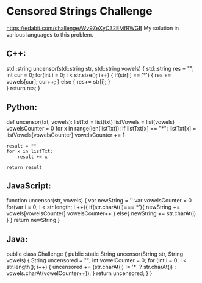 # Censored Strings Challenge
https://edabit.com/challenge/Wv9ZeXyC32EMfRWGB My solution in various languages to this problem.

## C++:

std::string uncensor(std::string str, std::string vowels) {
	std::string res = "";
	int cur = 0;
	for(int i = 0; i < str.size(); i++) {
		if(str[i] == '*') {
			res += vowels[cur];
			cur++;
		}
		else {
			res+= str[i];
		}		
	}
	return res;
}

## Python:

def uncensor(txt, vowels):
    listTxt = list(txt)
    listVowels = list(vowels)
    vowelsCounter = 0
    for x in range(len(listTxt)):
        if listTxt[x] == "*":
            listTxt[x] = listVowels[vowelsCounter]
            vowelsCounter += 1

    result = ""
    for x in listTxt:
        result += x
    
    return result

## JavaScript:

function uncensor(str, vowels) {
	var newString = ''
	var vowelsCounter = 0
	for(var i = 0; i < str.length; i ++){
		if(str.charAt(i)==='*'){
			newString += vowels[vowelsCounter]
			vowelsCounter++
		}
		else{
			newString += str.charAt(i)
		}
	}
	return newString
}

## Java:

public class Challenge {
	public static String uncensor(String str, String vowels) {
		String uncensored = "";
		int vowelCounter = 0;
		for (int i = 0; i < str.length(); i++) {
			uncensored += (str.charAt(i) != '*' ? str.charAt(i) : vowels.charAt(vowelCounter++));
		}
		return uncensored;
	}
}

